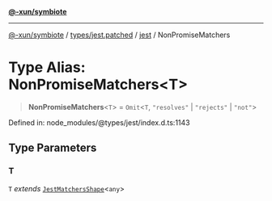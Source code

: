 [**@-xun/symbiote**](../../../../../README.md)

***

[@-xun/symbiote](../../../../../README.md) / [types/jest.patched](../../../README.md) / [jest](../README.md) / NonPromiseMatchers

# Type Alias: NonPromiseMatchers\<T\>

> **NonPromiseMatchers**\<`T`\> = `Omit`\<`T`, `"resolves"` \| `"rejects"` \| `"not"`\>

Defined in: node\_modules/@types/jest/index.d.ts:1143

## Type Parameters

### T

`T` *extends* [`JestMatchersShape`](JestMatchersShape.md)\<`any`\>
